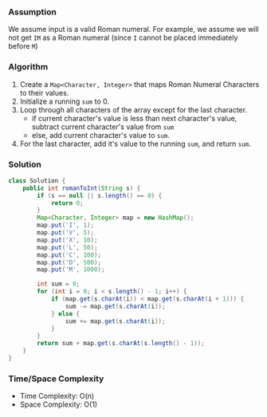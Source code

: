 ### Assumption

We assume input is a valid Roman numeral. For example, we assume we will not get `IM` as a Roman numeral (since `I` cannot be placed immediately before `M`)

### Algorithm

1. Create a `Map<Character, Integer>` that maps Roman Numeral Characters to their values.
1. Initialize a running `sum` to 0.
1. Loop through all characters of the array except for the last character.
    - if current character's value is less than next character's value, subtract current character's value from `sum`
    - else, add current character's value to `sum`.
1. For the last character, add it's value to the running `sum`, and return `sum`.


### Solution

```java
class Solution {
    public int romanToInt(String s) {
        if (s == null || s.length() == 0) {
            return 0;
        }
        Map<Character, Integer> map = new HashMap();
        map.put('I', 1);
        map.put('V', 5);
        map.put('X', 10);
        map.put('L', 50);
        map.put('C', 100);
        map.put('D', 500);
        map.put('M', 1000);

        int sum = 0;
        for (int i = 0; i < s.length() - 1; i++) {
            if (map.get(s.charAt(i)) < map.get(s.charAt(i + 1))) {
                sum -= map.get(s.charAt(i));
            } else {
                sum += map.get(s.charAt(i));
            }
        }
        return sum + map.get(s.charAt(s.length() - 1));
    }
}
```

### Time/Space Complexity

-  Time Complexity: O(n)
- Space Complexity: O(1)
